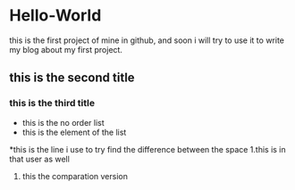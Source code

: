 # Hello-World
this is the first project of mine in github, and soon i will try to use it to write my blog about my first project.

## this is the second title
### this is the third title

* this is the no order list
* this is the element of the list

*this is the line i use to try find the difference between the space
1.this is in that user as well
1. this the comparation version
